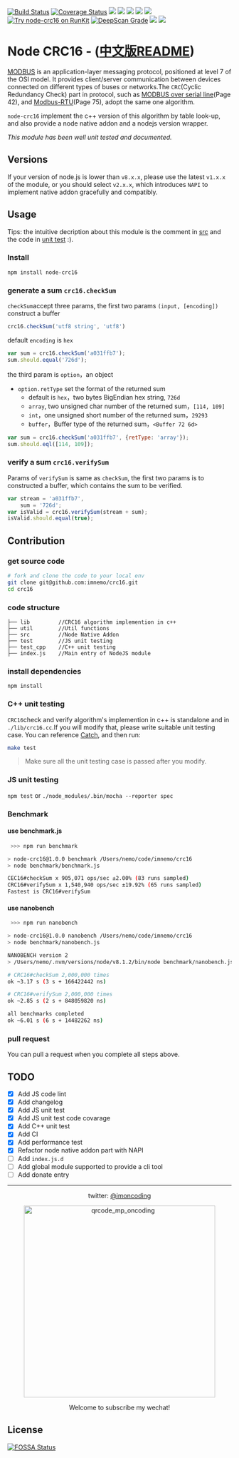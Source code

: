 [![Build Status](https://travis-ci.org/imnemo/crc16.svg?branch=master)](https://travis-ci.org/imnemo/crc16)
[![Coverage Status](https://coveralls.io/repos/github/imnemo/crc16/badge.svg?branch=master)](https://coveralls.io/github/imnemo/crc16?branch=master)
<a href="https://www.npmjs.com/package/node-crc16" alt="NPM latest version"><img src="https://img.shields.io/npm/v/node-crc16.svg"></a>
<a href="https://www.npmjs.com/package/node-crc16" alt="NPM total downloads"><img src="https://img.shields.io/npm/dt/node-crc16.svg"></a>
<a href="https://github.com/imnemo/crc16" alt="Github stars"><img src="https://img.shields.io/github/stars/imnemo/crc16.svg?style=social&label=Star"></a>
<a href="https://github.com/imnemo/crc16" alt="Github forks"><img src="https://img.shields.io/github/forks/imnemo/crc16.svg?style=social&label=Fork"></a>
<a href="https://npms.io/search?q=node-crc16" alt="NPM latest version"><img src="https://badges.npms.io/node-crc16.svg"></a>
<a href="https://npm.runkit.com/node-crc16"><img src="https://badge.runkitcdn.com/node-crc16.svg" alt="Try node-crc16 on RunKit"/></a>
<a href="https://deepscan.io/dashboard/#view=project&pid=1291&bid=3472"><img src="https://deepscan.io/api/projects/1291/branches/3472/badge/grade.svg" alt="DeepScan Grade"></a>
<a href="https://github.com/imnemo/crc16" alt="Github contributors"><img src="https://img.shields.io/github/contributors/imnemo/crc16.svg"></a>
<a href="https://app.fossa.io/projects/git%2Bgithub.com%2Fimnemo%2Fcrc16?ref=badge_shield" alt="FOSSA Status"><img src="https://app.fossa.io/api/projects/git%2Bgithub.com%2Fimnemo%2Fcrc16.svg?type=shield"/></a>

# Node CRC16 - ([中文版README](./README-zh.md))
[MODBUS][1] is an application-layer messaging protocol, positioned at level 7 of the OSI model. It provides client/server communication between devices connected on different types of buses or networks.The `CRC`(Cyclic Redundancy Check) part in protocol, such as [MODBUS over serial line][2](Page 42), and [Modbus-RTU][3](Page 75), adopt the same one algorithm.

`node-crc16` implement the c++ version of this algorithm by table look-up, and also provide a node native addon and a nodejs version wrapper.

*This module has been well unit tested and documented.*

## Versions

If your version of node.js is lower than `v8.x.x`, please use the latest `v1.x.x` of the module, or you should select `v2.x.x`, which introduces `NAPI` to implement native addon gracefully and compatibly.

## Usage

Tips: the intuitive decription about this module is the comment in [src](./index.js) and the code in [unit test](./test) :).

### Install
`npm install node-crc16`

### generate a sum `crc16.checkSum`
`checkSum`accept three params, the first two params `(input, [encoding])` construct a buffer
```javascript
crc16.checkSum('utf8 string', 'utf8')
```
default `encoding` is `hex`
```javascript
var sum = crc16.checkSum('a031ffb7');
sum.should.equal('726d');
```
the third param is `option`，an object
 + `option.retType` set the format of the returned sum
    * default is `hex`，two bytes BigEndian hex string, `726d`
    * `array`, two unsigned char number of the returned sum，`[114, 109]`
    * `int`，one unsigned short number of the returned sum，`29293`
    * `buffer`，Buffer type of the returned sum，`<Buffer 72 6d>`
```javascript
var sum = crc16.checkSum('a031ffb7', {retType: 'array'});
sum.should.eql([114, 109]);
```


### verify a sum `crc16.verifySum`
Params of `verifySum` is same as `checkSum`, the first two params is to constructed a buffer, which contains the sum to be verified.
```javascript
var stream = 'a031ffb7',
    sum = '726d';
var isValid = crc16.verifySum(stream + sum);
isValid.should.equal(true);
```



## Contribution

### get source code
```sh
# fork and clone the code to your local env
git clone git@github.com:imnemo/crc16.git
cd crc16
```

### code structure
```
├── lib         //CRC16 algorithm implemention in c++
├── util        //Util functions
├── src         //Node Native Addon
├── test        //JS unit testing
├── test_cpp    //C++ unit testing
├── index.js    //Main entry of NodeJS module
```

### install dependencies
`npm install`

### C++ unit testing
`CRC16`check and verify algorithm's implemention in c++ is standalone and in `./lib/crc16.cc`.If you will modify that, please write suitable unit testing case. You can reference [Catch](https://github.com/philsquared/Catch), and then run:
```bash
make test
```
> Make sure all the unit testing case is passed after you modify.

### JS unit testing
`npm test` or `./node_modules/.bin/mocha --reporter spec`

### Benchmark
#### use benchmark.js
```bash
 >>> npm run benchmark

> node-crc16@1.0.0 benchmark /Users/nemo/code/imnemo/crc16
> node benchmark/benchmark.js

CEC16#checkSum x 905,071 ops/sec ±2.00% (83 runs sampled)
CRC16#verifySum x 1,540,940 ops/sec ±19.92% (65 runs sampled)
Fastest is CRC16#verifySum
```

#### use nanobench
```bash
 >>> npm run nanobench

> node-crc16@1.0.0 nanobench /Users/nemo/code/imnemo/crc16
> node benchmark/nanobench.js

NANOBENCH version 2
> /Users/nemo/.nvm/versions/node/v8.1.2/bin/node benchmark/nanobench.js

# CRC16#checkSum 2,000,000 times
ok ~3.17 s (3 s + 166422442 ns)

# CRC16#verifySum 2,000,000 times
ok ~2.85 s (2 s + 848059820 ns)

all benchmarks completed
ok ~6.01 s (6 s + 14482262 ns)
```

### pull request
You can pull a request when you complete all steps above.


## TODO
  - [x] Add JS code lint
  - [x] Add changelog
  - [x] Add JS unit test
  - [x] Add JS unit test code covarage
  - [x] Add C++ unit test
  - [x] Add CI
  - [x] Add performance test
  - [x] Refactor node native addon part with NAPI
  - [ ] Add `index.js.d`
  - [ ] Add global module supported to provide a cli tool
  - [ ] Add donate entry

---
<p align="center">
twitter: <a href="https://twitter.com/imoncoding" alt="@imoncoding">@imoncoding</a>
</p>
<p align="center">
<img width="430" height="430" src="https://mmbiz.qpic.cn/mmbiz_jpg/sg8hWfj2QwQClcLCezja7FxHicg4Y3BALBPW3pjqib0iaz7YCMtPOSh4JOuvfEKw73GjKvgiaNMSqmuX4RlYNzlavQ/640?wx_fmt=jpeg&tp=webp&wxfrom=5&wx_lazy=1" alt="qrcode_mp_oncoding">
</p>
<p align="center">Welcome to subscribe my wechat!</p>



[1]: http://modbus.org/specs.php
[2]: https://www.honeywellprocess.com/library/support/Public/Documents/51-52-25-66.pdf
[3]: http://modbus.org/docs/Modbus_over_serial_line_V1_02.pdf


## License
[![FOSSA Status](https://app.fossa.io/api/projects/git%2Bgithub.com%2Fimnemo%2Fcrc16.svg?type=large)](https://app.fossa.io/projects/git%2Bgithub.com%2Fimnemo%2Fcrc16?ref=badge_large)
